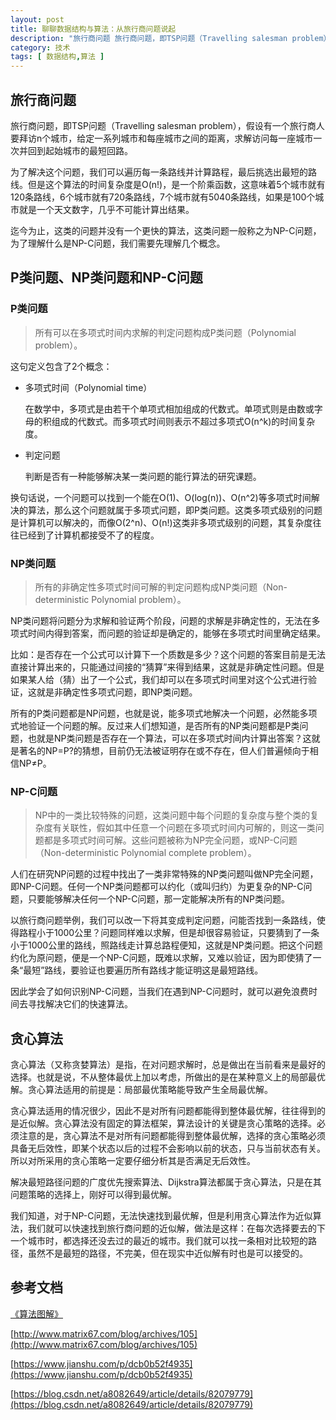 ```yaml
---
layout: post
title: 聊聊数据结构与算法：从旅行商问题说起
description: "旅行商问题 旅行商问题，即TSP问题（Travelling salesman problem），假设有一个旅行商人要拜访n个城市，给定一系列城市和每座城市之间的距离，求解访问每一座城市一次并回到起始城市的最短回路。"
category: 技术
tags: [ 数据结构,算法 ]
---
```


## 旅行商问题

旅行商问题，即TSP问题（Travelling salesman problem），假设有一个旅行商人要拜访n个城市，给定一系列城市和每座城市之间的距离，求解访问每一座城市一次并回到起始城市的最短回路。

为了解决这个问题，我们可以遍历每一条路线并计算路程，最后挑选出最短的路线。但是这个算法的时间复杂度是O(n!)，是一个阶乘函数，这意味着5个城市就有120条路线，6个城市就有720条路线，7个城市就有5040条路线，如果是100个城市就是一个天文数字，几乎不可能计算出结果。

迄今为止，这类的问题并没有一个更快的算法，这类问题一般称之为NP-C问题，为了理解什么是NP-C问题，我们需要先理解几个概念。

## P类问题、NP类问题和NP-C问题

### P类问题

> 所有可以在多项式时间内求解的判定问题构成P类问题（Polynomial problem）。

这句定义包含了2个概念：

- 多项式时间（Polynomial time）

  在数学中，多项式是由若干个单项式相加组成的代数式。单项式则是由数或字母的积组成的代数式。而多项式时间则表示不超过多项式O(n^k)的时间复杂度。

- 判定问题

  判断是否有一种能够解决某一类问题的能行算法的研究课题。

换句话说，一个问题可以找到一个能在O(1)、O(log(n))、O(n^2)等多项式时间解决的算法，那么这个问题就属于多项式问题，即P类问题。这类多项式级别的问题是计算机可以解决的，而像O(2^n)、O(n!)这类非多项式级别的问题，其复杂度往往已经到了计算机都接受不了的程度。

### NP类问题

> 所有的非确定性多项式时间可解的判定问题构成NP类问题（Non-deterministic Polynomial problem）。

NP类问题将问题分为求解和验证两个阶段，问题的求解是非确定性的，无法在多项式时间内得到答案，而问题的验证却是确定的，能够在多项式时间里确定结果。

比如：是否存在一个公式可以计算下一个质数是多少？这个问题的答案目前是无法直接计算出来的，只能通过间接的“猜算”来得到结果，这就是非确定性问题。但是如果某人给（猜）出了一个公式，我们却可以在多项式时间里对这个公式进行验证，这就是非确定性多项式问题，即NP类问题。

所有的P类问题都是NP问题，也就是说，能多项式地解决一个问题，必然能多项式地验证一个问题的解。反过来人们想知道，是否所有的NP类问题都是P类问题，也就是NP类问题是否存在一个算法，可以在多项式时间内计算出答案？这就是著名的NP=P?的猜想，目前仍无法被证明存在或不存在，但人们普遍倾向于相信NP≠P。

### NP-C问题

> NP中的一类比较特殊的问题，这类问题中每个问题的复杂度与整个类的复杂度有关联性，假如其中任意一个问题在多项式时间内可解的，则这一类问题都是多项式时间可解。这些问题被称为NP完全问题，或NP-C问题（Non-deterministic Polynomial complete problem）。

人们在研究NP问题的过程中找出了一类非常特殊的NP类问题叫做NP完全问题，即NP-C问题。任何一个NP类问题都可以约化（或叫归约）为更复杂的NP-C问题，只要能够解决任何一个NP-C问题，那一定能解决所有的NP类问题。

以旅行商问题举例，我们可以改一下将其变成判定问题，问能否找到一条路线，使得路程小于1000公里？问题同样难以求解，但是却很容易验证，只要猜到了一条小于1000公里的路线，照路线走计算总路程便知，这就是NP类问题。把这个问题约化为原问题，便是一个NP-C问题，既难以求解，又难以验证，因为即使猜了一条“最短”路线，要验证也要遍历所有路线才能证明这是最短路线。

因此学会了如何识别NP-C问题，当我们在遇到NP-C问题时，就可以避免浪费时间去寻找解决它们的快速算法。

## 贪心算法

贪心算法（又称贪婪算法）是指，在对问题求解时，总是做出在当前看来是最好的选择。也就是说，不从整体最优上加以考虑，所做出的是在某种意义上的局部最优解。贪心算法适用的前提是：局部最优策略能导致产生全局最优解。

贪心算法适用的情况很少，因此不是对所有问题都能得到整体最优解，往往得到的是近似解。贪心算法没有固定的算法框架，算法设计的关键是贪心策略的选择。必须注意的是，贪心算法不是对所有问题都能得到整体最优解，选择的贪心策略必须具备无后效性，即某个状态以后的过程不会影响以前的状态，只与当前状态有关。所以对所采用的贪心策略一定要仔细分析其是否满足无后效性。

解决最短路径问题的广度优先搜索算法、Dijkstra算法都属于贪心算法，只是在其问题策略的选择上，刚好可以得到最优解。

我们知道，对于NP-C问题，无法快速找到最优解，但是利用贪心算法作为近似算法，我们就可以快速找到旅行商问题的近似解，做法是这样：在每次选择要去的下一个城市时，都选择还没去过的最近的城市。我们就可以找一条相对比较短的路径，虽然不是最短的路径，不完美，但在现实中近似解有时也是可以接受的。

## 参考文档

[《算法图解》](https://book.douban.com/subject/26979890/)

[http://www.matrix67.com/blog/archives/105](http://www.matrix67.com/blog/archives/105)

[https://www.jianshu.com/p/dcb0b52f4935](https://www.jianshu.com/p/dcb0b52f4935)

[https://blog.csdn.net/a8082649/article/details/82079779](https://blog.csdn.net/a8082649/article/details/82079779)